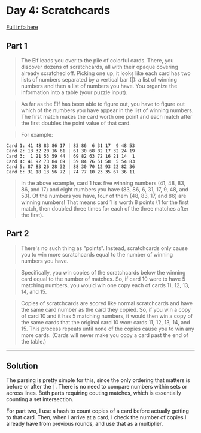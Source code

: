 # Day 4: Scratchcards

[Full info here](https://adventofcode.com/2023/day/4)

## Part 1
>The Elf leads you over to the pile of colorful cards. There, you discover dozens of scratchcards,
>all with their opaque covering already scratched off. Picking one up, it looks like each card has
>two lists of numbers separated by a vertical bar (|): a list of winning numbers and then a list of
>numbers you have. You organize the information into a table (your puzzle input).

>As far as the Elf has been able to figure out, you have to figure out which of the numbers you have
>appear in the list of winning numbers. The first match makes the card worth one point and each match
>after the first doubles the point value of that card.

>For example:
```
Card 1: 41 48 83 86 17 | 83 86  6 31 17  9 48 53
Card 2: 13 32 20 16 61 | 61 30 68 82 17 32 24 19
Card 3:  1 21 53 59 44 | 69 82 63 72 16 21 14  1
Card 4: 41 92 73 84 69 | 59 84 76 51 58  5 54 83
Card 5: 87 83 26 28 32 | 88 30 70 12 93 22 82 36
Card 6: 31 18 13 56 72 | 74 77 10 23 35 67 36 11
```
>In the above example, card 1 has five winning numbers (41, 48, 83, 86, and 17) and eight numbers you
>have (83, 86, 6, 31, 17, 9, 48, and 53). Of the numbers you have, four of them (48, 83, 17, and 86) are
>winning numbers! That means card 1 is worth 8 points (1 for the first match, then doubled three times
>for each of the three matches after the first).

## Part 2
>There's no such thing as "points". Instead, scratchcards only cause you to win more scratchcards equal
>to the number of winning numbers you have.

>Specifically, you win copies of the scratchcards below the winning card equal to the number of matches.
>So, if card 10 were to have 5 matching numbers, you would win one copy each of cards 11, 12, 13, 14, and 15.

>Copies of scratchcards are scored like normal scratchcards and have the same card number as the card they
>copied. So, if you win a copy of card 10 and it has 5 matching numbers, it would then win a copy of the
>same cards that the original card 10 won: cards 11, 12, 13, 14, and 15. This process repeats until none of
>the copies cause you to win any more cards. (Cards will never make you copy a card past the end of the table.)

---

## Solution

The parsing is pretty simple for this, since the only ordering that matters is before or after the `|`.
There is no need to compare numbers within sets or across lines. Both parts requiring couting matches,
which is essentially counting a set intersection.

For part two, I use a hash to count copies of a card before actually getting to that card. Then, when I
arrive at a card, I check the number of copies I already have from previous rounds, and use that as a
multiplier.
